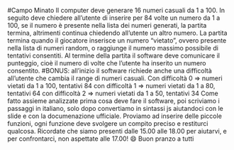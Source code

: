#Campo Minato
Il computer deve generare 16 numeri casuali da 1 a 100.
In seguito deve chiedere all’utente di inserire per 84 volte un numero da 1 a 100, se il numero è presente nella lista dei numeri generati, la partita termina, altrimenti continua chiedendo all’utente un altro numero.
La partita termina quando il giocatore inserisce un numero “vietato”, ovvero presente nella lista di numeri random, o raggiunge il numero massimo possibile di tentativi consentiti.
Al termine della partita il software deve comunicare il punteggio, cioè il numero di volte che l’utente ha inserito un numero consentito.
#BONUS: all’inizio il software richiede anche una difficoltà all’utente
che cambia il range di numeri casuali.
Con difficoltà 0 => numeri vietati da 1 a 100, tentativi 84
con difficoltà 1 => numeri vietati  da 1 a 80, tentativi 64
con difficoltà 2 => numeri vietati  da 1 a 50, tentativi 34
Come fatto assieme analizzate prima cosa deve fare il software, poi scriviamo i passaggi in italiano, solo dopo convertiamo in sintassi js aiutandoci con le slide e con la documenazione ufficiale.
Proviamo ad inserire delle piccole funzioni, ogni funzione deve svolgere un compito preciso e restiturci qualcosa.
Ricordate che siamo presenti dalle 15.00 alle 18.00 per aiutarvi, e per confrontarci, non aspettate alle 17.00! :smile:
Buon pranzo a tutti
